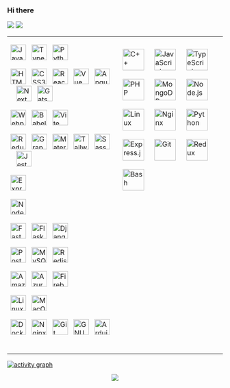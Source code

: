 ### Hi there

<p>
<img src="https://github-readme-stats.vercel.app/api?username=romanxeo&show_icons=true&count_private=true" />
<img src="https://github-readme-stats.vercel.app/api/top-langs/?username=romanxeo&layout=compact&count_private=true" />
</p>

<table><tr><td valign="top" width="50%">
<div align="left">
<p>
<a
    href="https://developer.mozilla.org/en-US/docs/Web/JavaScript"
    target="_blank"
    rel="noreferrer"
><img
    src="https://raw.githubusercontent.com/danielcranney/readme-generator/main/public/icons/skills/javascript-colored.svg"
    width="36"
    height="36"
    alt="JavaScript"
/></a><span>&nbsp;&nbsp;&nbsp;</span><a
    href="https://www.typescriptlang.org/"
    target="_blank"
    rel="noreferrer"
><img
    src="https://raw.githubusercontent.com/danielcranney/readme-generator/main/public/icons/skills/typescript-colored.svg"
    width="36"
    height="36"
    alt="TypeScript"
/></a><span>&nbsp;&nbsp;&nbsp;</span><a
    href="https://www.python.org/"
    target="_blank"
    rel="noreferrer"
><img
    src="https://raw.githubusercontent.com/danielcranney/readme-generator/main/public/icons/skills/python-colored.svg"
    width="36"
    height="36"
    alt="Python"
/></a>
</p>
<p>
<a
    href="https://developer.mozilla.org/en-US/docs/Glossary/HTML5"
    target="_blank"
    rel="noreferrer"
><img
    src="https://raw.githubusercontent.com/danielcranney/readme-generator/main/public/icons/skills/html5-colored.svg"
    width="36"
    height="36"
    alt="HTML5"
/></a><span>&nbsp;&nbsp;&nbsp;</span><a
    href="https://www.w3.org/TR/CSS/#css"
    target="_blank"
    rel="noreferrer"
><img
    src="https://raw.githubusercontent.com/danielcranney/readme-generator/main/public/icons/skills/css3-colored.svg"
    width="36"
    height="36"
    alt="CSS3"
/></a><span>&nbsp;&nbsp;&nbsp;</span><a
    href="https://reactjs.org/"
    target="_blank"
    rel="noreferrer"
><img
    src="https://raw.githubusercontent.com/danielcranney/readme-generator/main/public/icons/skills/react-colored.svg"
    width="36"
    height="36"
    alt="React"
/></a><span>&nbsp;&nbsp;&nbsp;</span><a
    href="https://vuejs.org/"
    target="_blank"
    rel="noreferrer"
><img
    src="https://raw.githubusercontent.com/danielcranney/readme-generator/main/public/icons/skills/vuejs-colored.svg"
    width="36"
    height="36"
    alt="Vue"
/></a><span>&nbsp;&nbsp;&nbsp;</span><a
    href="https://angular.io/"
    target="_blank"
    rel="noreferrer"
><img
    src="https://raw.githubusercontent.com/danielcranney/readme-generator/main/public/icons/skills/angularjs-colored.svg"
    width="36"
    height="36"
    alt="Angular"
/></a><span>&nbsp;&nbsp;&nbsp;</span><a
    href="https://nextjs.org/docs"
    target="_blank"
    rel="noreferrer"
><img
    src="https://raw.githubusercontent.com/danielcranney/readme-generator/main/public/icons/skills/nextjs-colored.svg"
    width="36"
    height="36"
    alt="NextJs"
/></a><span>&nbsp;&nbsp;&nbsp;</span><a
    href="https://www.gatsbyjs.com/"
    target="_blank"
    rel="noreferrer"
><img
    src="https://raw.githubusercontent.com/danielcranney/readme-generator/main/public/icons/skills/gatsby-colored.svg"
    width="36"
    height="36"
    alt="Gatsby"
/></a><span>&nbsp;&nbsp;&nbsp;</span>
</p>
<p>
<a
    href="https://webpack.js.org/"
    target="_blank"
    rel="noreferrer"
><img
    src="https://profilinator.rishav.dev/skills-assets/webpack-original.svg"
    width="36"
    height="36"
    alt="Webpack"
/></a><span>&nbsp;&nbsp;&nbsp;</span><a
    href="https://babeljs.io/"
    target="_blank"
    rel="noreferrer"
><img
    src="https://raw.githubusercontent.com/danielcranney/readme-generator/main/public/icons/skills/babel-colored.svg"
    width="36"
    height="36"
    alt="Babel"
/></a><span>&nbsp;&nbsp;&nbsp;</span><a
    href="https://vitejs.dev/"
    target="_blank"
    rel="noreferrer"
><img
    src="https://raw.githubusercontent.com/danielcranney/readme-generator/main/public/icons/skills/vite-colored.svg"
    width="36"
    height="36"
    alt="Vite"
/></a><span>&nbsp;&nbsp;&nbsp;</span>
</p>
<p>
<a
    href="https://redux.js.org/"
    target="_blank"
    rel="noreferrer"
><img
    src="https://raw.githubusercontent.com/danielcranney/readme-generator/main/public/icons/skills/redux-colored.svg"
    width="36"
    height="36"
    alt="Redux"
/></a><span>&nbsp;&nbsp;&nbsp;</span><a
    href="https://graphql.org/"
    target="_blank"
    rel="noreferrer"
><img
    src="https://profilinator.rishav.dev/skills-assets/graphql.png"
    alt="GraphQL"
    width="36"
    height="36"
/></a><span>&nbsp;&nbsp;&nbsp;</span><a
    href="https://mui.com/"
    target="_blank"
    rel="noreferrer"
><img
    src="https://raw.githubusercontent.com/danielcranney/readme-generator/main/public/icons/skills/materialui-colored.svg"
    width="36"
    height="36"
    alt="Material UI"
/></a><span>&nbsp;&nbsp;&nbsp;</span><a
    href="https://tailwindcss.com/"
    target="_blank"
    rel="noreferrer"
><img
    src="https://raw.githubusercontent.com/danielcranney/readme-generator/main/public/icons/skills/tailwindcss-colored.svg"
    width="36"
    height="36"
    alt="TailwindCSS"
/></a><span>&nbsp;&nbsp;&nbsp;</span><a
    href="https://sass-lang.com/"
    target="_blank"
    rel="noreferrer"
><img
    src="https://raw.githubusercontent.com/danielcranney/readme-generator/main/public/icons/skills/sass-colored.svg"
    width="36"
    height="36"
    alt="Sass"
/></a><span>&nbsp;&nbsp;&nbsp;</span><a
    href="https://www.jestjs.io/"
    target="_blank"
    rel="noreferrer"
><img
    src="https://profilinator.rishav.dev/skills-assets/jest.svg"
    alt="Jest"
    width="36"
    height="36"
/></a><span>&nbsp;&nbsp;&nbsp;</span>
</p>
<p>
<a
    href="https://expressjs.com/"
    target="_blank"
    rel="noreferrer"
><img
    src="https://raw.githubusercontent.com/danielcranney/readme-generator/main/public/icons/skills/express-colored.svg"
    width="36"
    height="36"
    alt="Express"
/></a><span>&nbsp;&nbsp;&nbsp;</span>
</p>
<p>
<a
    href="https://nodejs.org/en/"
    target="_blank"
    rel="noreferrer"
><img
    src="https://raw.githubusercontent.com/danielcranney/readme-generator/main/public/icons/skills/nodejs-colored.svg"
    width="36"
    height="36"
    alt="NodeJS"
/></a><span>&nbsp;&nbsp;&nbsp;</span>
</p>
<p>
<a
    href="https://fastapi.tiangolo.com/"
    target="_blank"
    rel="noreferrer"
><img
    src="https://raw.githubusercontent.com/danielcranney/readme-generator/main/public/icons/skills/fastapi-colored.svg"
    width="36"
    height="36"
    alt="Fast API"
/></a><span>&nbsp;&nbsp;&nbsp;</span><a
    href="https://flask.palletsprojects.com/en/2.0.x/"
    target="_blank"
    rel="noreferrer"
><img
    src="https://raw.githubusercontent.com/danielcranney/readme-generator/main/public/icons/skills/flask-colored.svg"
    width="36"
    height="36"
    alt="Flask"
/></a><span>&nbsp;&nbsp;&nbsp;</span><a
    href="https://www.djangoproject.com/"
    target="_blank"
    rel="noreferrer"
><img
    src="https://raw.githubusercontent.com/danielcranney/readme-generator/main/public/icons/skills/django-colored.svg"
    width="36"
    height="36"
    alt="Django"
/></a><span>&nbsp;&nbsp;&nbsp;</span>
</p>
<p>
<a
    href="https://www.postgresql.org/"
    target="_blank"
    rel="noreferrer"
><img
    src="https://raw.githubusercontent.com/danielcranney/readme-generator/main/public/icons/skills/postgresql-colored.svg"
    width="36"
    height="36"
    alt="PostgreSQL"
/></a><span>&nbsp;&nbsp;&nbsp;</span><a
    href="https://www.mysql.com/"
    target="_blank"
    rel="noreferrer"
><img
    src="https://raw.githubusercontent.com/danielcranney/readme-generator/main/public/icons/skills/mysql-colored.svg"
    width="36"
    height="36"
    alt="MySQL"
/></a><span>&nbsp;&nbsp;&nbsp;</span><a
    href="https://redis.io/"
    target="_blank"
    rel="noreferrer"
><img
    src="https://profilinator.rishav.dev/skills-assets/redis-original-wordmark.svg"
    alt="Redis"
    width="36"
    height="36"
/></a><span>&nbsp;&nbsp;&nbsp;</span>
</p>
<p>
<a
    href="https://aws.amazon.com"
    target="_blank"
    rel="noreferrer"
><img
    src="https://raw.githubusercontent.com/danielcranney/readme-generator/main/public/icons/skills/aws-colored.svg"
    width="36"
    height="36"
    alt="Amazon Web Services"
/></a><span>&nbsp;&nbsp;&nbsp;</span><a
    href="https://azure.microsoft.com/en-in/"
    target="_blank"
    rel="noreferrer"
><img
    src="https://profilinator.rishav.dev/skills-assets/microsoft_azure-icon.svg"
    alt="Azure"
    width="36"
    height="36"
/></a><span>&nbsp;&nbsp;&nbsp;</span><a
    href="https://firebase.google.com/"
    target="_blank"
    rel="noreferrer"
><img
    src="https://raw.githubusercontent.com/danielcranney/readme-generator/main/public/icons/skills/firebase-colored.svg"
    width="36"
    height="36"
    alt="Firebase"
/></a><span>&nbsp;&nbsp;&nbsp;</span>
</p>
<p>
<a
    href="https://www.linux.org/"
    target="_blank"
    rel="noreferrer"
><img
    src="https://profilinator.rishav.dev/skills-assets/linux-original.svg"
    alt="Linux"
    width="36"
    height="36"
/></a><span>&nbsp;&nbsp;&nbsp;</span><a
    href="https://apple.com"
    target="_blank"
    rel="noreferrer"
><img
    src="https://raw.githubusercontent.com/danielcranney/readme-generator/main/public/icons/skills/macos-colored.svg"
    width="36"
    height="36"
    alt="MacOS"
/></a><span>&nbsp;&nbsp;&nbsp;</span>
</p>
<p>
<a
    href="https://www.docker.com/" target="_blank"
    rel="noreferrer"
><img
    src="https://raw.githubusercontent.com/danielcranney/readme-generator/main/public/icons/skills/docker-colored.svg"
    width="36"
    height="36"
    alt="Docker"
/></a><span>&nbsp;&nbsp;&nbsp;</span><a
    href="https://www.nginx.com/"
    target="_blank"
    rel="noreferrer"
><img
    src="https://profilinator.rishav.dev/skills-assets/nginx-original.svg"
    alt="Nginx"
    width="36"
    height="36"
/></a><span>&nbsp;&nbsp;&nbsp;</span><a
    href="https://github.com/"
    target="_blank"
    rel="noreferrer"
><img
    src="https://profilinator.rishav.dev/skills-assets/git-scm-icon.svg"
    alt="Git"
    width="36"
    height="36"
/></a><span>&nbsp;&nbsp;&nbsp;</span><a
    href="https://www.gnu.org/software/bash/"
    target="_blank"
    rel="noreferrer"
><img
    src="https://raw.githubusercontent.com/danielcranney/readme-generator/main/public/icons/skills/gnubash.svg"
    width="36"
    height="36"
    alt="GNU Bash"
/></a><span>&nbsp;&nbsp;&nbsp;</span><a
    href="https://store.arduino.cc/?gclid=Cj0KCQjw2eilBhCCARIsAG0Pf8uueBifykWcsSS4LPESeGQfxGVKJYnzV7bz471XfknQJy_1VINVWM8aAkLtEALw_wcB"
    target="_blank"
    rel="noreferrer"
><img
    src="https://raw.githubusercontent.com/danielcranney/readme-generator/main/public/icons/skills/arduino-colored.svg"
    width="36"
    height="36"
    alt="Arduino"
/></a><span>&nbsp;&nbsp;&nbsp;</span>
</p>

</div>

</td><td valign="top" width="50%">
<div align="left">  
<p>
<a href="https://www.cplusplus.com/" target="_blank"><img style="margin: 10px" src="https://profilinator.rishav.dev/skills-assets/cplusplus-original.svg" alt="C++" height="50" /></a>  
<a href="https://www.javascript.com/" target="_blank"><img style="margin: 10px" src="https://profilinator.rishav.dev/skills-assets/javascript-original.svg" alt="JavaScript" height="50" /></a>  
<a href="https://www.typescriptlang.org/" target="_blank"><img style="margin: 10px" src="https://profilinator.rishav.dev/skills-assets/typescript-original.svg" alt="TypeScript" height="50" /></a>  
<a href="https://www.php.net/" target="_blank"><img style="margin: 10px" src="https://profilinator.rishav.dev/skills-assets/php-original.svg" alt="PHP" height="50" /></a>  
<a href="https://www.mongodb.com/" target="_blank"><img style="margin: 10px" src="https://profilinator.rishav.dev/skills-assets/mongodb-original-wordmark.svg" alt="MongoDB" height="50" /></a>  
<a href="https://nodejs.org/" target="_blank"><img style="margin: 10px" src="https://profilinator.rishav.dev/skills-assets/nodejs-original-wordmark.svg" alt="Node.js" height="50" /></a>  
<a href="https://www.linux.org/" target="_blank"><img style="margin: 10px" src="https://profilinator.rishav.dev/skills-assets/linux-original.svg" alt="Linux" height="50" /></a>  
<a href="https://www.nginx.com/" target="_blank"><img style="margin: 10px" src="https://profilinator.rishav.dev/skills-assets/nginx-original.svg" alt="Nginx" height="50" /></a>  
<a href="https://www.python.org/" target="_blank"><img style="margin: 10px" src="https://profilinator.rishav.dev/skills-assets/python-original.svg" alt="Python" height="50" /></a>  
<a href="https://expressjs.com/" target="_blank"><img style="margin: 10px" src="https://profilinator.rishav.dev/skills-assets/express-original-wordmark.svg" alt="Express.js" height="50" /></a>  
<a href="https://github.com/" target="_blank"><img style="margin: 10px" src="https://profilinator.rishav.dev/skills-assets/git-scm-icon.svg" alt="Git" height="50" /></a>  
<a href="https://redux.js.org/" target="_blank"><img style="margin: 10px" src="https://profilinator.rishav.dev/skills-assets/redux-original.svg" alt="Redux" height="50" /></a>  
<a href="https://www.gnu.org/software/bash/" target="_blank"><img style="margin: 10px" src="https://profilinator.rishav.dev/skills-assets/gnu_bash-icon.svg" alt="Bash" height="50" /></a>  
</p>
</div>

</td></tr></table> 

[![activity graph](https://github-readme-activity-graph.vercel.app/graph?username=romanxeo&bg_color=fff&color=444&line=888&radius=12&height=400&grid=false&hide_border=false)](https://github.com/ashutosh00710/github-readme-activity-graph)

<p align="center">
  <img src="https://capsule-render.vercel.app/api?type=waving&color=gradient&height=60&section=footer"/>
</p>


